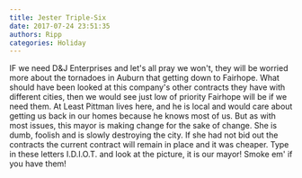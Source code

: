 ```yaml
---
title: Jester Triple-Six
date: 2017-07-24 23:51:35
authors: Ripp
categories: Holiday
---
```


 IF we need D&amp;J Enterprises and let's all pray we won't, they will be worried more about the tornadoes in Auburn that getting down to Fairhope. What should have been looked at this company's other contracts they have with different cities, then we would see just low of priority Fairhope will be if we need them. At Least Pittman lives here, and he is local and would care about getting us back in our homes because he knows most of us. But as with most issues, this mayor is making change for the sake of change. She is dumb, foolish and is slowly destroying the city. If she had not bid out the contracts the current contract will remain in place and it was cheaper. Type in these letters I.D.I.O.T. and look at the picture, it is our mayor! Smoke em' if you have them!